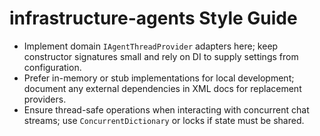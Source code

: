 # infrastructure-agents Style Guide

- Implement domain `IAgentThreadProvider` adapters here; keep constructor signatures small and rely on DI to supply settings from configuration.
- Prefer in-memory or stub implementations for local development; document any external dependencies in XML docs for replacement providers.
- Ensure thread-safe operations when interacting with concurrent chat streams; use `ConcurrentDictionary` or locks if state must be shared.
